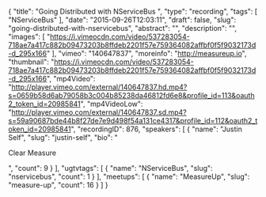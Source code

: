 {
  "title": "Going Distributed with NServiceBus ",
  "type": "recording",
  "tags": [
    "NServiceBus"
  ],
  "date": "2015-09-26T12:03:11",
  "draft": false,
  "slug": "going-distributed-with-nservicebus",
  "abstract": "",
  "description": "",
  "images": [
    "https://i.vimeocdn.com/video/537283054-718ae7a417c882b09473203b8ffdeb2201f57e759364082affbf0f5f9032173d-d_295x166"
  ],
  "vimeo": "140647837",
  "moreinfo": "http://measureup.io",
  "thumbnail": "https://i.vimeocdn.com/video/537283054-718ae7a417c882b09473203b8ffdeb2201f57e759364082affbf0f5f9032173d-d_295x166",
  "mp4Video": "http://player.vimeo.com/external/140647837.hd.mp4?s=0659b58d6ab79058b3c004b85238da46812fd6e8&profile_id=113&oauth2_token_id=20985841",
  "mp4VideoLow": "http://player.vimeo.com/external/140647837.sd.mp4?s=59a90687bde44b8f27de7e9d498f54a131ce4317&profile_id=112&oauth2_token_id=20985841",
  "recordingID": 876,
  "speakers": [
    {
      "name": "Justin Self",
      "slug": "justin-self",
      "bio": "<p>Clear Measure</p>",
      "count": 9
    }
  ],
  "ugtvtags": [
    {
      "name": "NServiceBus",
      "slug": "nservicebus",
      "count": 1
    }
  ],
  "meetups": [
    {
      "name": "MeasureUp",
      "slug": "measure-up",
      "count": 16
    }
  ]
}